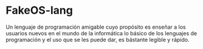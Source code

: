 # FakeOS-lang
Un lenguaje de programación amigable cuyo propósito es enseñar a los usuarios nuevos en el mundo de la informática lo básico de los lenguajes de programación y el uso que se les puede dar, es bástante legible y rápido.
